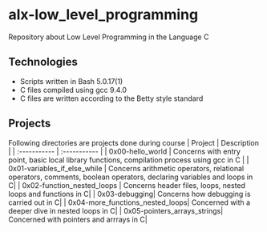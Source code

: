 # alx-low_level_programming
Repository about Low Level Programming in the Language C

## Technologies
- Scripts written in Bash 5.0.17(1)
- C files compiled using gcc 9.4.0
- C files are written according to the Betty style standard

## Projects
Following directories are projects done during course
| Project | Description |
| :----------- | :----------- |
| 0x00-hello_world | Concerns with entry point, basic local library functions, compilation process using gcc in C |
| 0x01-variables_if_else_while | Concerns arithmetic operators, relational operators, comments, boolean operators, declaring variables and loops in C|
| 0x02-function_nested_loops | Concerns header files, loops, nested loops and functions in C|
| 0x03-debugging| Concerns how debugging is carried out in C|
| 0x04-more_functions_nested_loops| Concerned with a deeper dive in nested loops in C|
| 0x05-pointers_arrays_strings| Concerned with pointers and arrrays in C|

